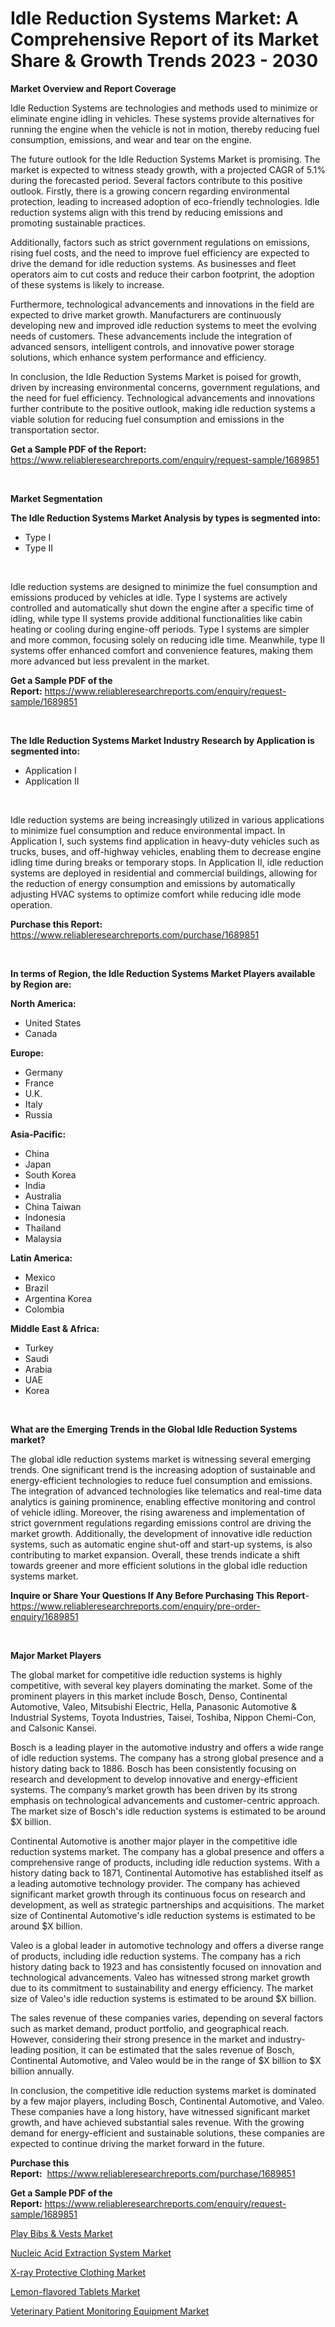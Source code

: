 <p><h1>Idle Reduction Systems Market: A Comprehensive Report of its Market Share & Growth Trends 2023 - 2030</h1></p><p><strong>Market Overview and Report Coverage</strong></p>
<p><p>Idle Reduction Systems are technologies and methods used to minimize or eliminate engine idling in vehicles. These systems provide alternatives for running the engine when the vehicle is not in motion, thereby reducing fuel consumption, emissions, and wear and tear on the engine.</p><p>The future outlook for the Idle Reduction Systems Market is promising. The market is expected to witness steady growth, with a projected CAGR of 5.1% during the forecasted period. Several factors contribute to this positive outlook. Firstly, there is a growing concern regarding environmental protection, leading to increased adoption of eco-friendly technologies. Idle reduction systems align with this trend by reducing emissions and promoting sustainable practices.</p><p>Additionally, factors such as strict government regulations on emissions, rising fuel costs, and the need to improve fuel efficiency are expected to drive the demand for idle reduction systems. As businesses and fleet operators aim to cut costs and reduce their carbon footprint, the adoption of these systems is likely to increase.</p><p>Furthermore, technological advancements and innovations in the field are expected to drive market growth. Manufacturers are continuously developing new and improved idle reduction systems to meet the evolving needs of customers. These advancements include the integration of advanced sensors, intelligent controls, and innovative power storage solutions, which enhance system performance and efficiency.</p><p>In conclusion, the Idle Reduction Systems Market is poised for growth, driven by increasing environmental concerns, government regulations, and the need for fuel efficiency. Technological advancements and innovations further contribute to the positive outlook, making idle reduction systems a viable solution for reducing fuel consumption and emissions in the transportation sector.</p></p>
<p><strong>Get a Sample PDF of the Report:</strong> <a href="https://www.reliableresearchreports.com/enquiry/request-sample/1689851">https://www.reliableresearchreports.com/enquiry/request-sample/1689851</a></p>
<p>&nbsp;</p>
<p><strong>Market Segmentation</strong></p>
<p><strong>The Idle Reduction Systems Market Analysis by types is segmented into:</strong></p>
<p><ul><li>Type I</li><li>Type II</li></ul></p>
<p>&nbsp;</p>
<p><p>Idle reduction systems are designed to minimize the fuel consumption and emissions produced by vehicles at idle. Type I systems are actively controlled and automatically shut down the engine after a specific time of idling, while type II systems provide additional functionalities like cabin heating or cooling during engine-off periods. Type I systems are simpler and more common, focusing solely on reducing idle time. Meanwhile, type II systems offer enhanced comfort and convenience features, making them more advanced but less prevalent in the market.</p></p>
<p><strong>Get a Sample PDF of the Report:</strong>&nbsp;<a href="https://www.reliableresearchreports.com/enquiry/request-sample/1689851">https://www.reliableresearchreports.com/enquiry/request-sample/1689851</a></p>
<p>&nbsp;</p>
<p><strong>The Idle Reduction Systems Market Industry Research by Application is segmented into:</strong></p>
<p><ul><li>Application I</li><li>Application II</li></ul></p>
<p>&nbsp;</p>
<p><p>Idle reduction systems are being increasingly utilized in various applications to minimize fuel consumption and reduce environmental impact. In Application I, such systems find application in heavy-duty vehicles such as trucks, buses, and off-highway vehicles, enabling them to decrease engine idling time during breaks or temporary stops. In Application II, idle reduction systems are deployed in residential and commercial buildings, allowing for the reduction of energy consumption and emissions by automatically adjusting HVAC systems to optimize comfort while reducing idle mode operation.</p></p>
<p><strong>Purchase this Report:</strong>&nbsp; <a href="https://www.reliableresearchreports.com/purchase/1689851">https://www.reliableresearchreports.com/purchase/1689851</a></p>
<p>&nbsp;</p>
<p><strong>In terms of Region, the Idle Reduction Systems Market Players available by Region are:</strong></p>
<p>
    <p> <strong> North America: </strong>
        <ul>
            <li>United States</li>
            <li>Canada</li>
        </ul>
        </p> 
    <p> <strong> Europe: </strong>
        <ul>
            <li>Germany</li>
            <li>France</li>
            <li>U.K.</li>
            <li>Italy</li>
            <li>Russia</li>
        </ul>
        </p> 
    <p> <strong> Asia-Pacific: </strong>
        <ul>
            <li>China</li>
            <li>Japan</li>
            <li>South Korea</li>
            <li>India</li>
            <li>Australia</li>
            <li>China Taiwan</li>
            <li>Indonesia</li>
            <li>Thailand</li>
            <li>Malaysia</li>
        </ul>
        </p> 
    <p> <strong> Latin America: </strong>
        <ul>
            <li>Mexico</li>
            <li>Brazil</li>
            <li>Argentina Korea</li>
            <li>Colombia</li>
        </ul>
        </p> 
    <p> <strong> Middle East & Africa: </strong>
        <ul>
            <li>Turkey</li>
            <li>Saudi</li>
            <li>Arabia</li>
            <li>UAE</li>
            <li>Korea</li>
        </ul>
    </p>
    </p>
<p>&nbsp;</p>
<p><strong>What are the Emerging Trends in the Global Idle Reduction Systems market?</strong></p>
<p><p>The global idle reduction systems market is witnessing several emerging trends. One significant trend is the increasing adoption of sustainable and energy-efficient technologies to reduce fuel consumption and emissions. The integration of advanced technologies like telematics and real-time data analytics is gaining prominence, enabling effective monitoring and control of vehicle idling. Moreover, the rising awareness and implementation of strict government regulations regarding emissions control are driving the market growth. Additionally, the development of innovative idle reduction systems, such as automatic engine shut-off and start-up systems, is also contributing to market expansion. Overall, these trends indicate a shift towards greener and more efficient solutions in the global idle reduction systems market.</p></p>
<p><strong>Inquire or Share Your Questions If Any Before Purchasing This Report</strong>- <a href="https://www.reliableresearchreports.com/enquiry/pre-order-enquiry/1689851">https://www.reliableresearchreports.com/enquiry/pre-order-enquiry/1689851</a></p>
<p>&nbsp;</p>
<p><strong>Major Market Players</strong></p>
<p><p>The global market for competitive idle reduction systems is highly competitive, with several key players dominating the market. Some of the prominent players in this market include Bosch, Denso, Continental Automotive, Valeo, Mitsubishi Electric, Hella, Panasonic Automotive & Industrial Systems, Toyota Industries, Taisei, Toshiba, Nippon Chemi-Con, and Calsonic Kansei.</p><p>Bosch is a leading player in the automotive industry and offers a wide range of idle reduction systems. The company has a strong global presence and a history dating back to 1886. Bosch has been consistently focusing on research and development to develop innovative and energy-efficient systems. The company’s market growth has been driven by its strong emphasis on technological advancements and customer-centric approach. The market size of Bosch's idle reduction systems is estimated to be around $X billion.</p><p>Continental Automotive is another major player in the competitive idle reduction systems market. The company has a global presence and offers a comprehensive range of products, including idle reduction systems. With a history dating back to 1871, Continental Automotive has established itself as a leading automotive technology provider. The company has achieved significant market growth through its continuous focus on research and development, as well as strategic partnerships and acquisitions. The market size of Continental Automotive's idle reduction systems is estimated to be around $X billion.</p><p>Valeo is a global leader in automotive technology and offers a diverse range of products, including idle reduction systems. The company has a rich history dating back to 1923 and has consistently focused on innovation and technological advancements. Valeo has witnessed strong market growth due to its commitment to sustainability and energy efficiency. The market size of Valeo's idle reduction systems is estimated to be around $X billion.</p><p>The sales revenue of these companies varies, depending on several factors such as market demand, product portfolio, and geographical reach. However, considering their strong presence in the market and industry-leading position, it can be estimated that the sales revenue of Bosch, Continental Automotive, and Valeo would be in the range of $X billion to $X billion annually.</p><p>In conclusion, the competitive idle reduction systems market is dominated by a few major players, including Bosch, Continental Automotive, and Valeo. These companies have a long history, have witnessed significant market growth, and have achieved substantial sales revenue. With the growing demand for energy-efficient and sustainable solutions, these companies are expected to continue driving the market forward in the future.</p></p>
<p><strong>Purchase this Report:</strong>&nbsp;&nbsp;<a href="https://www.reliableresearchreports.com/purchase/1689851">https://www.reliableresearchreports.com/purchase/1689851</a></p>
<p></p>
<p><strong>Get a Sample PDF of the Report:</strong>&nbsp;<a href="https://www.reliableresearchreports.com/enquiry/request-sample/1689851">https://www.reliableresearchreports.com/enquiry/request-sample/1689851</a></p>
<p><p><a href="https://www.linkedin.com/pulse/play-bibs-amp-vests-market-size-2023-2030-global-industrial-cim0e/">Play Bibs & Vests Market</a></p><p><a href="https://medium.com/@ransomjohns101/nucleic-acid-extraction-system-market-analysis-and-sze-forecasted-for-period-from-2023-to-2030-440a0fd50899">Nucleic Acid Extraction System Market</a></p><p><a href="https://www.linkedin.com/pulse/x-ray-protective-clothing-market-research-report-provides-uhfte/">X-ray Protective Clothing Market</a></p><p><a href="https://www.linkedin.com/pulse/lemon-flavored-tablets-market-size-growth-forecast-from-2023-1jjae/">Lemon-flavored Tablets Market</a></p><p><a href="https://medium.com/@soloncarter2662/veterinary-patient-monitoring-equipment-market-report-reveals-the-latest-trends-and-growth-f400da5d76c3">Veterinary Patient Monitoring Equipment Market</a></p></p>